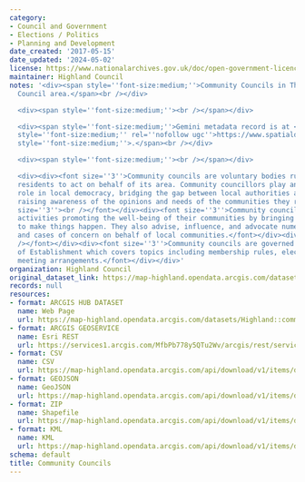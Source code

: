 ```yaml
---
category:
- Council and Government
- Elections / Politics
- Planning and Development
date_created: '2017-05-15'
date_updated: '2024-05-02'
license: https://www.nationalarchives.gov.uk/doc/open-government-licence/version/3/
maintainer: Highland Council
notes: '<div><span style=''font-size:medium;''>Community Councils in The Highland
  Council area.</span><br /></div>

  <div><span style=''font-size:medium;''><br /></span></div>

  <div><span style=''font-size:medium;''>Gemini metadata record is at </span><a href=''https://www.spatialdata.gov.scot/geonetwork/srv/eng/catalog.search#/metadata/%7Bd1fc43dd-46dd-4c97-afa0-168d7ac3e3f6%7D''
  style=''font-size:medium;'' rel=''nofollow ugc''>https://www.spatialdata.gov.scot/geonetwork/srv/eng/catalog.search#/metadata/%7Bd1fc43dd-46dd-4c97-afa0-168d7ac3e3f6%7D</a><span
  style=''font-size:medium;''>.</span><br /></div>

  <div><span style=''font-size:medium;''><br /></span></div>

  <div><div><font size=''3''>Community councils are voluntary bodies run by local
  residents to act on behalf of its area. Community councillors play an important
  role in local democracy, bridging the gap between local authorities and communities,
  raising awareness of the opinions and needs of the communities they represent.</font></div><div><font
  size=''3''><br /></font></div><div><font size=''3''>Community councils facilitate
  activities promoting the well-being of their communities by bringing people together
  to make things happen. They also advise, influence, and advocate numerous causes
  and cases of concern on behalf of local communities.</font></div><div><font size=''3''><br
  /></font></div><div><font size=''3''>Community councils are governed by the Scheme
  of Establishment which covers topics including membership rules, elections, and
  meeting arrangements.</font></div></div>'
organization: Highland Council
original_dataset_link: https://map-highland.opendata.arcgis.com/datasets/Highland::community-councils
records: null
resources:
- format: ARCGIS HUB DATASET
  name: Web Page
  url: https://map-highland.opendata.arcgis.com/datasets/Highland::community-councils
- format: ARCGIS GEOSERVICE
  name: Esri REST
  url: https://services1.arcgis.com/MfbPb778y5QTu2Wv/arcgis/rest/services/CommunityCouncils/FeatureServer/0
- format: CSV
  name: CSV
  url: https://map-highland.opendata.arcgis.com/api/download/v1/items/d5519409fc9043e6b15d2ef77089993e/csv?layers=0
- format: GEOJSON
  name: GeoJSON
  url: https://map-highland.opendata.arcgis.com/api/download/v1/items/d5519409fc9043e6b15d2ef77089993e/geojson?layers=0
- format: ZIP
  name: Shapefile
  url: https://map-highland.opendata.arcgis.com/api/download/v1/items/d5519409fc9043e6b15d2ef77089993e/shapefile?layers=0
- format: KML
  name: KML
  url: https://map-highland.opendata.arcgis.com/api/download/v1/items/d5519409fc9043e6b15d2ef77089993e/kml?layers=0
schema: default
title: Community Councils
---
```

